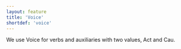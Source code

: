 ```yaml
---
layout: feature
title: 'Voice'
shortdef: 'voice'
---
```


We use Voice for verbs and auxiliaries with two values, Act and Cau.
<!-- Interlanguage links updated Út zář 29 20:23:14 CEST 2020 -->
